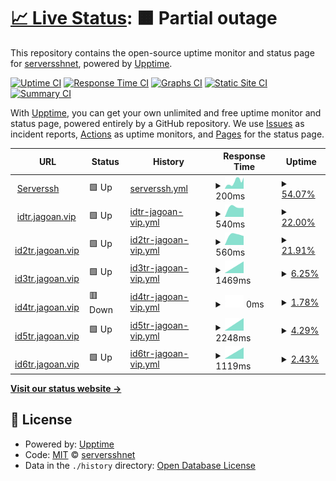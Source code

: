 # [📈 Live Status](https://status.serverssh.net): <!--live status--> **🟧 Partial outage**

This repository contains the open-source uptime monitor and status page for [serversshnet](https://status.serverssh.net), powered by [Upptime](https://github.com/upptime/upptime).

[![Uptime CI](https://github.com/serversshnet/server-status/workflows/Uptime%20CI/badge.svg)](https://github.com/serversshnet/server-status/actions?query=workflow%3A%22Uptime+CI%22)
[![Response Time CI](https://github.com/serversshnet/server-status/workflows/Response%20Time%20CI/badge.svg)](https://github.com/serversshnet/server-status/actions?query=workflow%3A%22Response+Time+CI%22)
[![Graphs CI](https://github.com/serversshnet/server-status/workflows/Graphs%20CI/badge.svg)](https://github.com/serversshnet/server-status/actions?query=workflow%3A%22Graphs+CI%22)
[![Static Site CI](https://github.com/serversshnet/server-status/workflows/Static%20Site%20CI/badge.svg)](https://github.com/serversshnet/server-status/actions?query=workflow%3A%22Static+Site+CI%22)
[![Summary CI](https://github.com/serversshnet/server-status/workflows/Summary%20CI/badge.svg)](https://github.com/serversshnet/server-status/actions?query=workflow%3A%22Summary+CI%22)

With [Upptime](https://upptime.js.org), you can get your own unlimited and free uptime monitor and status page, powered entirely by a GitHub repository. We use [Issues](https://github.com/serversshnet/server-status/issues) as incident reports, [Actions](https://github.com/serversshnet/server-status/actions) as uptime monitors, and [Pages](https://demo.upptime.js.org) for the status page.

<!--start: status pages-->
<!-- This summary is generated by Upptime (https://github.com/upptime/upptime) -->
<!-- Do not edit this manually, your changes will be overwritten -->
<!-- prettier-ignore -->
| URL | Status | History | Response Time | Uptime |
| --- | ------ | ------- | ------------- | ------ |
| <img alt="" src="https://favicons.githubusercontent.com/serverssh.net" height="13"> [Serverssh](https://serverssh.net/) | 🟩 Up | [serverssh.yml](https://github.com/serversshnet/server-status/commits/HEAD/history/serverssh.yml) | <details><summary><img alt="Response time graph" src="./graphs/serverssh/response-time-week.png" height="20"> 200ms</summary><br><a href="https://status.serverssh.net/history/serverssh"><img alt="Response time 200" src="https://img.shields.io/endpoint?url=https%3A%2F%2Fraw.githubusercontent.com%2Fserversshnet%2Fserver-status%2FHEAD%2Fapi%2Fserverssh%2Fresponse-time.json"></a><br><a href="https://status.serverssh.net/history/serverssh"><img alt="24-hour response time 200" src="https://img.shields.io/endpoint?url=https%3A%2F%2Fraw.githubusercontent.com%2Fserversshnet%2Fserver-status%2FHEAD%2Fapi%2Fserverssh%2Fresponse-time-day.json"></a><br><a href="https://status.serverssh.net/history/serverssh"><img alt="7-day response time 200" src="https://img.shields.io/endpoint?url=https%3A%2F%2Fraw.githubusercontent.com%2Fserversshnet%2Fserver-status%2FHEAD%2Fapi%2Fserverssh%2Fresponse-time-week.json"></a><br><a href="https://status.serverssh.net/history/serverssh"><img alt="30-day response time 200" src="https://img.shields.io/endpoint?url=https%3A%2F%2Fraw.githubusercontent.com%2Fserversshnet%2Fserver-status%2FHEAD%2Fapi%2Fserverssh%2Fresponse-time-month.json"></a><br><a href="https://status.serverssh.net/history/serverssh"><img alt="1-year response time 200" src="https://img.shields.io/endpoint?url=https%3A%2F%2Fraw.githubusercontent.com%2Fserversshnet%2Fserver-status%2FHEAD%2Fapi%2Fserverssh%2Fresponse-time-year.json"></a></details> | <details><summary><a href="https://status.serverssh.net/history/serverssh">54.07%</a></summary><a href="https://status.serverssh.net/history/serverssh"><img alt="All-time uptime 54.07%" src="https://img.shields.io/endpoint?url=https%3A%2F%2Fraw.githubusercontent.com%2Fserversshnet%2Fserver-status%2FHEAD%2Fapi%2Fserverssh%2Fuptime.json"></a><br><a href="https://status.serverssh.net/history/serverssh"><img alt="24-hour uptime 54.07%" src="https://img.shields.io/endpoint?url=https%3A%2F%2Fraw.githubusercontent.com%2Fserversshnet%2Fserver-status%2FHEAD%2Fapi%2Fserverssh%2Fuptime-day.json"></a><br><a href="https://status.serverssh.net/history/serverssh"><img alt="7-day uptime 54.07%" src="https://img.shields.io/endpoint?url=https%3A%2F%2Fraw.githubusercontent.com%2Fserversshnet%2Fserver-status%2FHEAD%2Fapi%2Fserverssh%2Fuptime-week.json"></a><br><a href="https://status.serverssh.net/history/serverssh"><img alt="30-day uptime 54.07%" src="https://img.shields.io/endpoint?url=https%3A%2F%2Fraw.githubusercontent.com%2Fserversshnet%2Fserver-status%2FHEAD%2Fapi%2Fserverssh%2Fuptime-month.json"></a><br><a href="https://status.serverssh.net/history/serverssh"><img alt="1-year uptime 54.07%" src="https://img.shields.io/endpoint?url=https%3A%2F%2Fraw.githubusercontent.com%2Fserversshnet%2Fserver-status%2FHEAD%2Fapi%2Fserverssh%2Fuptime-year.json"></a></details>
| <img alt="" src="https://favicons.githubusercontent.com/null" height="13"> [idtr.jagoan.vip](idtr.jagoan.vip) | 🟩 Up | [idtr-jagoan-vip.yml](https://github.com/serversshnet/server-status/commits/HEAD/history/idtr-jagoan-vip.yml) | <details><summary><img alt="Response time graph" src="./graphs/idtr-jagoan-vip/response-time-week.png" height="20"> 540ms</summary><br><a href="https://status.serverssh.net/history/idtr-jagoan-vip"><img alt="Response time 540" src="https://img.shields.io/endpoint?url=https%3A%2F%2Fraw.githubusercontent.com%2Fserversshnet%2Fserver-status%2FHEAD%2Fapi%2Fidtr-jagoan-vip%2Fresponse-time.json"></a><br><a href="https://status.serverssh.net/history/idtr-jagoan-vip"><img alt="24-hour response time 540" src="https://img.shields.io/endpoint?url=https%3A%2F%2Fraw.githubusercontent.com%2Fserversshnet%2Fserver-status%2FHEAD%2Fapi%2Fidtr-jagoan-vip%2Fresponse-time-day.json"></a><br><a href="https://status.serverssh.net/history/idtr-jagoan-vip"><img alt="7-day response time 540" src="https://img.shields.io/endpoint?url=https%3A%2F%2Fraw.githubusercontent.com%2Fserversshnet%2Fserver-status%2FHEAD%2Fapi%2Fidtr-jagoan-vip%2Fresponse-time-week.json"></a><br><a href="https://status.serverssh.net/history/idtr-jagoan-vip"><img alt="30-day response time 540" src="https://img.shields.io/endpoint?url=https%3A%2F%2Fraw.githubusercontent.com%2Fserversshnet%2Fserver-status%2FHEAD%2Fapi%2Fidtr-jagoan-vip%2Fresponse-time-month.json"></a><br><a href="https://status.serverssh.net/history/idtr-jagoan-vip"><img alt="1-year response time 540" src="https://img.shields.io/endpoint?url=https%3A%2F%2Fraw.githubusercontent.com%2Fserversshnet%2Fserver-status%2FHEAD%2Fapi%2Fidtr-jagoan-vip%2Fresponse-time-year.json"></a></details> | <details><summary><a href="https://status.serverssh.net/history/idtr-jagoan-vip">22.00%</a></summary><a href="https://status.serverssh.net/history/idtr-jagoan-vip"><img alt="All-time uptime 22.00%" src="https://img.shields.io/endpoint?url=https%3A%2F%2Fraw.githubusercontent.com%2Fserversshnet%2Fserver-status%2FHEAD%2Fapi%2Fidtr-jagoan-vip%2Fuptime.json"></a><br><a href="https://status.serverssh.net/history/idtr-jagoan-vip"><img alt="24-hour uptime 22.00%" src="https://img.shields.io/endpoint?url=https%3A%2F%2Fraw.githubusercontent.com%2Fserversshnet%2Fserver-status%2FHEAD%2Fapi%2Fidtr-jagoan-vip%2Fuptime-day.json"></a><br><a href="https://status.serverssh.net/history/idtr-jagoan-vip"><img alt="7-day uptime 22.00%" src="https://img.shields.io/endpoint?url=https%3A%2F%2Fraw.githubusercontent.com%2Fserversshnet%2Fserver-status%2FHEAD%2Fapi%2Fidtr-jagoan-vip%2Fuptime-week.json"></a><br><a href="https://status.serverssh.net/history/idtr-jagoan-vip"><img alt="30-day uptime 22.00%" src="https://img.shields.io/endpoint?url=https%3A%2F%2Fraw.githubusercontent.com%2Fserversshnet%2Fserver-status%2FHEAD%2Fapi%2Fidtr-jagoan-vip%2Fuptime-month.json"></a><br><a href="https://status.serverssh.net/history/idtr-jagoan-vip"><img alt="1-year uptime 22.00%" src="https://img.shields.io/endpoint?url=https%3A%2F%2Fraw.githubusercontent.com%2Fserversshnet%2Fserver-status%2FHEAD%2Fapi%2Fidtr-jagoan-vip%2Fuptime-year.json"></a></details>
| <img alt="" src="https://favicons.githubusercontent.com/null" height="13"> [id2tr.jagoan.vip](id2tr.jagoan.vip) | 🟩 Up | [id2tr-jagoan-vip.yml](https://github.com/serversshnet/server-status/commits/HEAD/history/id2tr-jagoan-vip.yml) | <details><summary><img alt="Response time graph" src="./graphs/id2tr-jagoan-vip/response-time-week.png" height="20"> 560ms</summary><br><a href="https://status.serverssh.net/history/id2tr-jagoan-vip"><img alt="Response time 560" src="https://img.shields.io/endpoint?url=https%3A%2F%2Fraw.githubusercontent.com%2Fserversshnet%2Fserver-status%2FHEAD%2Fapi%2Fid2tr-jagoan-vip%2Fresponse-time.json"></a><br><a href="https://status.serverssh.net/history/id2tr-jagoan-vip"><img alt="24-hour response time 560" src="https://img.shields.io/endpoint?url=https%3A%2F%2Fraw.githubusercontent.com%2Fserversshnet%2Fserver-status%2FHEAD%2Fapi%2Fid2tr-jagoan-vip%2Fresponse-time-day.json"></a><br><a href="https://status.serverssh.net/history/id2tr-jagoan-vip"><img alt="7-day response time 560" src="https://img.shields.io/endpoint?url=https%3A%2F%2Fraw.githubusercontent.com%2Fserversshnet%2Fserver-status%2FHEAD%2Fapi%2Fid2tr-jagoan-vip%2Fresponse-time-week.json"></a><br><a href="https://status.serverssh.net/history/id2tr-jagoan-vip"><img alt="30-day response time 560" src="https://img.shields.io/endpoint?url=https%3A%2F%2Fraw.githubusercontent.com%2Fserversshnet%2Fserver-status%2FHEAD%2Fapi%2Fid2tr-jagoan-vip%2Fresponse-time-month.json"></a><br><a href="https://status.serverssh.net/history/id2tr-jagoan-vip"><img alt="1-year response time 560" src="https://img.shields.io/endpoint?url=https%3A%2F%2Fraw.githubusercontent.com%2Fserversshnet%2Fserver-status%2FHEAD%2Fapi%2Fid2tr-jagoan-vip%2Fresponse-time-year.json"></a></details> | <details><summary><a href="https://status.serverssh.net/history/id2tr-jagoan-vip">21.91%</a></summary><a href="https://status.serverssh.net/history/id2tr-jagoan-vip"><img alt="All-time uptime 21.91%" src="https://img.shields.io/endpoint?url=https%3A%2F%2Fraw.githubusercontent.com%2Fserversshnet%2Fserver-status%2FHEAD%2Fapi%2Fid2tr-jagoan-vip%2Fuptime.json"></a><br><a href="https://status.serverssh.net/history/id2tr-jagoan-vip"><img alt="24-hour uptime 21.91%" src="https://img.shields.io/endpoint?url=https%3A%2F%2Fraw.githubusercontent.com%2Fserversshnet%2Fserver-status%2FHEAD%2Fapi%2Fid2tr-jagoan-vip%2Fuptime-day.json"></a><br><a href="https://status.serverssh.net/history/id2tr-jagoan-vip"><img alt="7-day uptime 21.91%" src="https://img.shields.io/endpoint?url=https%3A%2F%2Fraw.githubusercontent.com%2Fserversshnet%2Fserver-status%2FHEAD%2Fapi%2Fid2tr-jagoan-vip%2Fuptime-week.json"></a><br><a href="https://status.serverssh.net/history/id2tr-jagoan-vip"><img alt="30-day uptime 21.91%" src="https://img.shields.io/endpoint?url=https%3A%2F%2Fraw.githubusercontent.com%2Fserversshnet%2Fserver-status%2FHEAD%2Fapi%2Fid2tr-jagoan-vip%2Fuptime-month.json"></a><br><a href="https://status.serverssh.net/history/id2tr-jagoan-vip"><img alt="1-year uptime 21.91%" src="https://img.shields.io/endpoint?url=https%3A%2F%2Fraw.githubusercontent.com%2Fserversshnet%2Fserver-status%2FHEAD%2Fapi%2Fid2tr-jagoan-vip%2Fuptime-year.json"></a></details>
| <img alt="" src="https://favicons.githubusercontent.com/null" height="13"> [id3tr.jagoan.vip](id3tr.jagoan.vip) | 🟩 Up | [id3tr-jagoan-vip.yml](https://github.com/serversshnet/server-status/commits/HEAD/history/id3tr-jagoan-vip.yml) | <details><summary><img alt="Response time graph" src="./graphs/id3tr-jagoan-vip/response-time-week.png" height="20"> 1469ms</summary><br><a href="https://status.serverssh.net/history/id3tr-jagoan-vip"><img alt="Response time 1469" src="https://img.shields.io/endpoint?url=https%3A%2F%2Fraw.githubusercontent.com%2Fserversshnet%2Fserver-status%2FHEAD%2Fapi%2Fid3tr-jagoan-vip%2Fresponse-time.json"></a><br><a href="https://status.serverssh.net/history/id3tr-jagoan-vip"><img alt="24-hour response time 1469" src="https://img.shields.io/endpoint?url=https%3A%2F%2Fraw.githubusercontent.com%2Fserversshnet%2Fserver-status%2FHEAD%2Fapi%2Fid3tr-jagoan-vip%2Fresponse-time-day.json"></a><br><a href="https://status.serverssh.net/history/id3tr-jagoan-vip"><img alt="7-day response time 1469" src="https://img.shields.io/endpoint?url=https%3A%2F%2Fraw.githubusercontent.com%2Fserversshnet%2Fserver-status%2FHEAD%2Fapi%2Fid3tr-jagoan-vip%2Fresponse-time-week.json"></a><br><a href="https://status.serverssh.net/history/id3tr-jagoan-vip"><img alt="30-day response time 1469" src="https://img.shields.io/endpoint?url=https%3A%2F%2Fraw.githubusercontent.com%2Fserversshnet%2Fserver-status%2FHEAD%2Fapi%2Fid3tr-jagoan-vip%2Fresponse-time-month.json"></a><br><a href="https://status.serverssh.net/history/id3tr-jagoan-vip"><img alt="1-year response time 1469" src="https://img.shields.io/endpoint?url=https%3A%2F%2Fraw.githubusercontent.com%2Fserversshnet%2Fserver-status%2FHEAD%2Fapi%2Fid3tr-jagoan-vip%2Fresponse-time-year.json"></a></details> | <details><summary><a href="https://status.serverssh.net/history/id3tr-jagoan-vip">6.25%</a></summary><a href="https://status.serverssh.net/history/id3tr-jagoan-vip"><img alt="All-time uptime 6.25%" src="https://img.shields.io/endpoint?url=https%3A%2F%2Fraw.githubusercontent.com%2Fserversshnet%2Fserver-status%2FHEAD%2Fapi%2Fid3tr-jagoan-vip%2Fuptime.json"></a><br><a href="https://status.serverssh.net/history/id3tr-jagoan-vip"><img alt="24-hour uptime 6.25%" src="https://img.shields.io/endpoint?url=https%3A%2F%2Fraw.githubusercontent.com%2Fserversshnet%2Fserver-status%2FHEAD%2Fapi%2Fid3tr-jagoan-vip%2Fuptime-day.json"></a><br><a href="https://status.serverssh.net/history/id3tr-jagoan-vip"><img alt="7-day uptime 6.25%" src="https://img.shields.io/endpoint?url=https%3A%2F%2Fraw.githubusercontent.com%2Fserversshnet%2Fserver-status%2FHEAD%2Fapi%2Fid3tr-jagoan-vip%2Fuptime-week.json"></a><br><a href="https://status.serverssh.net/history/id3tr-jagoan-vip"><img alt="30-day uptime 6.25%" src="https://img.shields.io/endpoint?url=https%3A%2F%2Fraw.githubusercontent.com%2Fserversshnet%2Fserver-status%2FHEAD%2Fapi%2Fid3tr-jagoan-vip%2Fuptime-month.json"></a><br><a href="https://status.serverssh.net/history/id3tr-jagoan-vip"><img alt="1-year uptime 6.25%" src="https://img.shields.io/endpoint?url=https%3A%2F%2Fraw.githubusercontent.com%2Fserversshnet%2Fserver-status%2FHEAD%2Fapi%2Fid3tr-jagoan-vip%2Fuptime-year.json"></a></details>
| <img alt="" src="https://favicons.githubusercontent.com/null" height="13"> [id4tr.jagoan.vip](id4tr.jagoan.vip) | 🟥 Down | [id4tr-jagoan-vip.yml](https://github.com/serversshnet/server-status/commits/HEAD/history/id4tr-jagoan-vip.yml) | <details><summary><img alt="Response time graph" src="./graphs/id4tr-jagoan-vip/response-time-week.png" height="20"> 0ms</summary><br><a href="https://status.serverssh.net/history/id4tr-jagoan-vip"><img alt="Response time 0" src="https://img.shields.io/endpoint?url=https%3A%2F%2Fraw.githubusercontent.com%2Fserversshnet%2Fserver-status%2FHEAD%2Fapi%2Fid4tr-jagoan-vip%2Fresponse-time.json"></a><br><a href="https://status.serverssh.net/history/id4tr-jagoan-vip"><img alt="24-hour response time 0" src="https://img.shields.io/endpoint?url=https%3A%2F%2Fraw.githubusercontent.com%2Fserversshnet%2Fserver-status%2FHEAD%2Fapi%2Fid4tr-jagoan-vip%2Fresponse-time-day.json"></a><br><a href="https://status.serverssh.net/history/id4tr-jagoan-vip"><img alt="7-day response time 0" src="https://img.shields.io/endpoint?url=https%3A%2F%2Fraw.githubusercontent.com%2Fserversshnet%2Fserver-status%2FHEAD%2Fapi%2Fid4tr-jagoan-vip%2Fresponse-time-week.json"></a><br><a href="https://status.serverssh.net/history/id4tr-jagoan-vip"><img alt="30-day response time 0" src="https://img.shields.io/endpoint?url=https%3A%2F%2Fraw.githubusercontent.com%2Fserversshnet%2Fserver-status%2FHEAD%2Fapi%2Fid4tr-jagoan-vip%2Fresponse-time-month.json"></a><br><a href="https://status.serverssh.net/history/id4tr-jagoan-vip"><img alt="1-year response time 0" src="https://img.shields.io/endpoint?url=https%3A%2F%2Fraw.githubusercontent.com%2Fserversshnet%2Fserver-status%2FHEAD%2Fapi%2Fid4tr-jagoan-vip%2Fresponse-time-year.json"></a></details> | <details><summary><a href="https://status.serverssh.net/history/id4tr-jagoan-vip">1.78%</a></summary><a href="https://status.serverssh.net/history/id4tr-jagoan-vip"><img alt="All-time uptime 1.78%" src="https://img.shields.io/endpoint?url=https%3A%2F%2Fraw.githubusercontent.com%2Fserversshnet%2Fserver-status%2FHEAD%2Fapi%2Fid4tr-jagoan-vip%2Fuptime.json"></a><br><a href="https://status.serverssh.net/history/id4tr-jagoan-vip"><img alt="24-hour uptime 1.78%" src="https://img.shields.io/endpoint?url=https%3A%2F%2Fraw.githubusercontent.com%2Fserversshnet%2Fserver-status%2FHEAD%2Fapi%2Fid4tr-jagoan-vip%2Fuptime-day.json"></a><br><a href="https://status.serverssh.net/history/id4tr-jagoan-vip"><img alt="7-day uptime 1.78%" src="https://img.shields.io/endpoint?url=https%3A%2F%2Fraw.githubusercontent.com%2Fserversshnet%2Fserver-status%2FHEAD%2Fapi%2Fid4tr-jagoan-vip%2Fuptime-week.json"></a><br><a href="https://status.serverssh.net/history/id4tr-jagoan-vip"><img alt="30-day uptime 1.78%" src="https://img.shields.io/endpoint?url=https%3A%2F%2Fraw.githubusercontent.com%2Fserversshnet%2Fserver-status%2FHEAD%2Fapi%2Fid4tr-jagoan-vip%2Fuptime-month.json"></a><br><a href="https://status.serverssh.net/history/id4tr-jagoan-vip"><img alt="1-year uptime 1.78%" src="https://img.shields.io/endpoint?url=https%3A%2F%2Fraw.githubusercontent.com%2Fserversshnet%2Fserver-status%2FHEAD%2Fapi%2Fid4tr-jagoan-vip%2Fuptime-year.json"></a></details>
| <img alt="" src="https://favicons.githubusercontent.com/null" height="13"> [id5tr.jagoan.vip](id5tr.jagoan.vip) | 🟩 Up | [id5tr-jagoan-vip.yml](https://github.com/serversshnet/server-status/commits/HEAD/history/id5tr-jagoan-vip.yml) | <details><summary><img alt="Response time graph" src="./graphs/id5tr-jagoan-vip/response-time-week.png" height="20"> 2248ms</summary><br><a href="https://status.serverssh.net/history/id5tr-jagoan-vip"><img alt="Response time 2248" src="https://img.shields.io/endpoint?url=https%3A%2F%2Fraw.githubusercontent.com%2Fserversshnet%2Fserver-status%2FHEAD%2Fapi%2Fid5tr-jagoan-vip%2Fresponse-time.json"></a><br><a href="https://status.serverssh.net/history/id5tr-jagoan-vip"><img alt="24-hour response time 2248" src="https://img.shields.io/endpoint?url=https%3A%2F%2Fraw.githubusercontent.com%2Fserversshnet%2Fserver-status%2FHEAD%2Fapi%2Fid5tr-jagoan-vip%2Fresponse-time-day.json"></a><br><a href="https://status.serverssh.net/history/id5tr-jagoan-vip"><img alt="7-day response time 2248" src="https://img.shields.io/endpoint?url=https%3A%2F%2Fraw.githubusercontent.com%2Fserversshnet%2Fserver-status%2FHEAD%2Fapi%2Fid5tr-jagoan-vip%2Fresponse-time-week.json"></a><br><a href="https://status.serverssh.net/history/id5tr-jagoan-vip"><img alt="30-day response time 2248" src="https://img.shields.io/endpoint?url=https%3A%2F%2Fraw.githubusercontent.com%2Fserversshnet%2Fserver-status%2FHEAD%2Fapi%2Fid5tr-jagoan-vip%2Fresponse-time-month.json"></a><br><a href="https://status.serverssh.net/history/id5tr-jagoan-vip"><img alt="1-year response time 2248" src="https://img.shields.io/endpoint?url=https%3A%2F%2Fraw.githubusercontent.com%2Fserversshnet%2Fserver-status%2FHEAD%2Fapi%2Fid5tr-jagoan-vip%2Fresponse-time-year.json"></a></details> | <details><summary><a href="https://status.serverssh.net/history/id5tr-jagoan-vip">4.29%</a></summary><a href="https://status.serverssh.net/history/id5tr-jagoan-vip"><img alt="All-time uptime 4.29%" src="https://img.shields.io/endpoint?url=https%3A%2F%2Fraw.githubusercontent.com%2Fserversshnet%2Fserver-status%2FHEAD%2Fapi%2Fid5tr-jagoan-vip%2Fuptime.json"></a><br><a href="https://status.serverssh.net/history/id5tr-jagoan-vip"><img alt="24-hour uptime 4.29%" src="https://img.shields.io/endpoint?url=https%3A%2F%2Fraw.githubusercontent.com%2Fserversshnet%2Fserver-status%2FHEAD%2Fapi%2Fid5tr-jagoan-vip%2Fuptime-day.json"></a><br><a href="https://status.serverssh.net/history/id5tr-jagoan-vip"><img alt="7-day uptime 4.29%" src="https://img.shields.io/endpoint?url=https%3A%2F%2Fraw.githubusercontent.com%2Fserversshnet%2Fserver-status%2FHEAD%2Fapi%2Fid5tr-jagoan-vip%2Fuptime-week.json"></a><br><a href="https://status.serverssh.net/history/id5tr-jagoan-vip"><img alt="30-day uptime 4.29%" src="https://img.shields.io/endpoint?url=https%3A%2F%2Fraw.githubusercontent.com%2Fserversshnet%2Fserver-status%2FHEAD%2Fapi%2Fid5tr-jagoan-vip%2Fuptime-month.json"></a><br><a href="https://status.serverssh.net/history/id5tr-jagoan-vip"><img alt="1-year uptime 4.29%" src="https://img.shields.io/endpoint?url=https%3A%2F%2Fraw.githubusercontent.com%2Fserversshnet%2Fserver-status%2FHEAD%2Fapi%2Fid5tr-jagoan-vip%2Fuptime-year.json"></a></details>
| <img alt="" src="https://favicons.githubusercontent.com/null" height="13"> [id6tr.jagoan.vip](id6tr.jagoan.vip) | 🟩 Up | [id6tr-jagoan-vip.yml](https://github.com/serversshnet/server-status/commits/HEAD/history/id6tr-jagoan-vip.yml) | <details><summary><img alt="Response time graph" src="./graphs/id6tr-jagoan-vip/response-time-week.png" height="20"> 1119ms</summary><br><a href="https://status.serverssh.net/history/id6tr-jagoan-vip"><img alt="Response time 1119" src="https://img.shields.io/endpoint?url=https%3A%2F%2Fraw.githubusercontent.com%2Fserversshnet%2Fserver-status%2FHEAD%2Fapi%2Fid6tr-jagoan-vip%2Fresponse-time.json"></a><br><a href="https://status.serverssh.net/history/id6tr-jagoan-vip"><img alt="24-hour response time 1119" src="https://img.shields.io/endpoint?url=https%3A%2F%2Fraw.githubusercontent.com%2Fserversshnet%2Fserver-status%2FHEAD%2Fapi%2Fid6tr-jagoan-vip%2Fresponse-time-day.json"></a><br><a href="https://status.serverssh.net/history/id6tr-jagoan-vip"><img alt="7-day response time 1119" src="https://img.shields.io/endpoint?url=https%3A%2F%2Fraw.githubusercontent.com%2Fserversshnet%2Fserver-status%2FHEAD%2Fapi%2Fid6tr-jagoan-vip%2Fresponse-time-week.json"></a><br><a href="https://status.serverssh.net/history/id6tr-jagoan-vip"><img alt="30-day response time 1119" src="https://img.shields.io/endpoint?url=https%3A%2F%2Fraw.githubusercontent.com%2Fserversshnet%2Fserver-status%2FHEAD%2Fapi%2Fid6tr-jagoan-vip%2Fresponse-time-month.json"></a><br><a href="https://status.serverssh.net/history/id6tr-jagoan-vip"><img alt="1-year response time 1119" src="https://img.shields.io/endpoint?url=https%3A%2F%2Fraw.githubusercontent.com%2Fserversshnet%2Fserver-status%2FHEAD%2Fapi%2Fid6tr-jagoan-vip%2Fresponse-time-year.json"></a></details> | <details><summary><a href="https://status.serverssh.net/history/id6tr-jagoan-vip">2.43%</a></summary><a href="https://status.serverssh.net/history/id6tr-jagoan-vip"><img alt="All-time uptime 2.43%" src="https://img.shields.io/endpoint?url=https%3A%2F%2Fraw.githubusercontent.com%2Fserversshnet%2Fserver-status%2FHEAD%2Fapi%2Fid6tr-jagoan-vip%2Fuptime.json"></a><br><a href="https://status.serverssh.net/history/id6tr-jagoan-vip"><img alt="24-hour uptime 2.43%" src="https://img.shields.io/endpoint?url=https%3A%2F%2Fraw.githubusercontent.com%2Fserversshnet%2Fserver-status%2FHEAD%2Fapi%2Fid6tr-jagoan-vip%2Fuptime-day.json"></a><br><a href="https://status.serverssh.net/history/id6tr-jagoan-vip"><img alt="7-day uptime 2.43%" src="https://img.shields.io/endpoint?url=https%3A%2F%2Fraw.githubusercontent.com%2Fserversshnet%2Fserver-status%2FHEAD%2Fapi%2Fid6tr-jagoan-vip%2Fuptime-week.json"></a><br><a href="https://status.serverssh.net/history/id6tr-jagoan-vip"><img alt="30-day uptime 2.43%" src="https://img.shields.io/endpoint?url=https%3A%2F%2Fraw.githubusercontent.com%2Fserversshnet%2Fserver-status%2FHEAD%2Fapi%2Fid6tr-jagoan-vip%2Fuptime-month.json"></a><br><a href="https://status.serverssh.net/history/id6tr-jagoan-vip"><img alt="1-year uptime 2.43%" src="https://img.shields.io/endpoint?url=https%3A%2F%2Fraw.githubusercontent.com%2Fserversshnet%2Fserver-status%2FHEAD%2Fapi%2Fid6tr-jagoan-vip%2Fuptime-year.json"></a></details>

<!--end: status pages-->

[**Visit our status website →**](https://status.serverssh.net)

## 📄 License

- Powered by: [Upptime](https://github.com/upptime/upptime)
- Code: [MIT](./LICENSE) © [serversshnet](https://status.serverssh.net)
- Data in the `./history` directory: [Open Database License](https://opendatacommons.org/licenses/odbl/1-0/)

